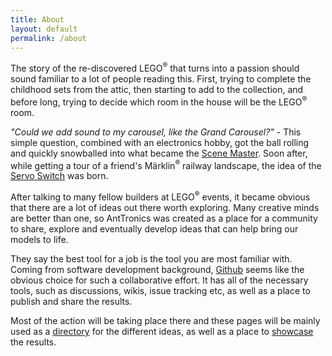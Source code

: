 ```yaml
---
title: About
layout: default
permalink: /about
---
```

The story of the re-discovered LEGO<sup>&reg;</sup> that turns into a passion should sound familiar to a lot of people reading this. First, trying to complete the childhood sets from the attic, then starting to add to the collection, and before long, trying to decide which room in the house will be the LEGO<sup>&reg;</sup> room.

*"Could we add sound to my carousel, like the Grand Carousel?"* - This simple question, combined with an electronics hobby, got the ball rolling and quickly snowballed into what became the [Scene Master][scenemaster]. Soon after, while getting a tour of a friend's Märklin<sup>&reg;</sup> railway landscape, the idea of the [Servo Switch][servoswitch] was born.

After talking to many fellow builders at LEGO<sup>&reg;</sup> events, it became obvious that there are a lot of ideas out there worth exploring. Many creative minds are better than one, so AntTronics was created as a place for a community to share, explore and eventually develop ideas that can help bring our models to life.

They say the best tool for a job is the tool you are most familiar with. Coming from software development background, [Github][repositories] seems like the obvious choice for such a collaborative effort. It has all of the necessary tools, such as discussions, wikis, issue tracking etc, as well as a place to publish and share the results.

Most of the action will be taking place there and these pages will be mainly used as a [directory][projects] for the different ideas, as well as a place to [showcase][showcase] the results.

[projects]: /projects
[showcase]: /showcase
[scenemaster]: /scene-master
[servoswitch]: /servo-switch

[discussions]: https://github.com/anttronics/anttronics.github.io/discussions
[repositories]: https://github.com/orgs/anttronics/repositories

<!-- 
This is the base Jekyll theme. You can find out more info about customizing your Jekyll theme, as well as basic Jekyll usage documentation at [jekyllrb.com](https://jekyllrb.com/)

You can find the source code for Minima at GitHub:
[jekyll][jekyll-organization] /
[minima](https://github.com/jekyll/minima)

You can find the source code for Jekyll at GitHub:
[jekyll][jekyll-organization] /
[jekyll](https://github.com/jekyll/jekyll)


[jekyll-organization]: https://github.com/jekyll -->
